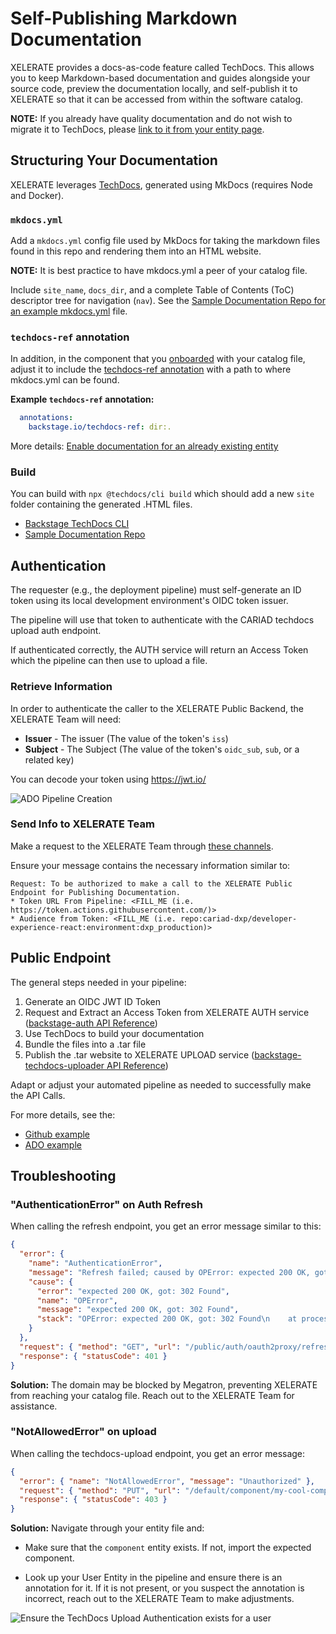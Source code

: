 # Self-Publishing Markdown Documentation

XELERATE provides a docs-as-code feature called TechDocs. This allows you to keep Markdown-based documentation and guides alongside your source code, preview the documentation locally, and self-publish it to XELERATE so that it can be accessed from within the software catalog.

**NOTE:** If you already have quality documentation and do not wish to migrate it to TechDocs, please [link to it from your entity page](onboarding.md).


## Structuring Your Documentation

XELERATE leverages [TechDocs](https://backstage.io/docs/features/techdocs/), generated using MkDocs (requires Node and Docker).

### `mkdocs.yml`

Add a `mkdocs.yml` config file used by MkDocs for taking the markdown files found in this repo and rendering them into an HTML website.

**NOTE:** It is best practice to have mkdocs.yml a peer of your catalog file.

Include `site_name`, `docs_dir`, and a complete Table of Contents (ToC) descriptor tree for navigation (`nav`). See the [Sample Documentation Repo for an example mkdocs.yml](https://github.com/cariad-dxp/docs-sample-repo/blob/main/mkdocs.yml) file.



### `techdocs-ref` annotation

In addition, in the component that you [onboarded](onboarding.md) with your catalog file, adjust it to include the [techdocs-ref annotation](https://backstage.io/docs/features/software-catalog/well-known-annotations#backstageiotechdocs-ref) with a path to where mkdocs.yml can be found.

**Example `techdocs-ref` annotation:**

```yaml
  annotations:
    backstage.io/techdocs-ref: dir:.
```

More details: [Enable documentation for an already existing entity](https://backstage.io/docs/features/techdocs/creating-and-publishing#enable-documentation-for-an-already-existing-entity)

### Build

You can build with `npx @techdocs/cli build` which should add a new `site` folder containing the generated .HTML files.

- [Backstage TechDocs CLI](https://backstage.io/docs/features/techdocs/cli/)
- [Sample Documentation Repo](https://github.com/cariad-dxp/docs-sample-repo)


## Authentication

The requester (e.g., the deployment pipeline) must self-generate an ID token using its local development environment's OIDC token issuer. 

The pipeline will use that token to authenticate with the CARIAD techdocs upload auth endpoint. 

If authenticated correctly, the AUTH service will return an Access Token which the pipeline can then use to upload a file.


### Retrieve Information

In order to authenticate the caller to the XELERATE Public Backend, the XELERATE Team will need:

- **Issuer** - The issuer (The value of the token's `iss`)
- **Subject** - The Subject (The value of the token's `oidc_sub`, `sub`, or a related key)

You can decode your token using https://jwt.io/

![ADO Pipeline Creation](images/decode.png)

### Send Info to XELERATE Team

Make a request to the XELERATE Team through [these channels](faq.md#Contact-Information).

Ensure your message contains the necessary information similar to:

```
Request: To be authorized to make a call to the XELERATE Public Endpoint for Publishing Documentation.
* Token URL From Pipeline: <FILL_ME (i.e. https://token.actions.githubusercontent.com/)>
* Audience from Token: <FILL_ME (i.e. repo:cariad-dxp/developer-experience-react:environment:dxp_production)>
```


## Public Endpoint

The general steps needed in your pipeline:

1. Generate an OIDC JWT ID Token
2. Request and Extract an Access Token from XELERATE AUTH service ([backstage-auth API Reference](https://developer.cariad.digital/catalog/default/api/backstage-auth/definition#/default/))
3. Use TechDocs to build your documentation
4. Bundle the files into a .tar file
5. Publish the .tar website to XELERATE UPLOAD service ([backstage-techdocs-uploader API Reference](https://developer.cariad.digital/catalog/default/api/backstage-techdocs-uploader/definition#/))

Adapt or adjust your automated pipeline as needed to successfully make the API Calls.

For more details, see the:

- [Github example](examples/publish-via-github.md)
- [ADO example](examples/publish-via-ado.md)


## Troubleshooting

### "AuthenticationError" on Auth Refresh

When calling the refresh endpoint, you get an error message similar to this:

```json
{
  "error": {
    "name": "AuthenticationError",
    "message": "Refresh failed; caused by OPError: expected 200 OK, got: 302 Found",
    "cause": {
      "error": "expected 200 OK, got: 302 Found",
      "name": "OPError",
      "message": "expected 200 OK, got: 302 Found",
      "stack": "OPError: expected 200 OK, got: 302 Found\n    at processResponse (/app/node_modules/openid-client/lib/helpers/process_response.js:41:11)\n    at Issuer.discover (/app/node_modules/openid-client/lib/issuer.js:179:18)\n    at process.processTicksAndRejections (node:internal/process/task_queues:95:5)\n    at async IssuerStore.refreshKeyStore (/app/plugins/techdocs-upload-common/dist/index.cjs.js:84:22)\n    at async IssuerStore.verify (/app/plugins/techdocs-upload-common/dist/index.cjs.js:36:5)\n    at async JwtVerifier.verify (/app/plugins/techdocs-upload-common/dist/index.cjs.js:106:10)\n    at async IssuerSubjectResolver.resolver (/app/plugins/techdocs-upload-common/dist/index.cjs.js:145:16)\n    at async Oauth2ProxyAuthProvider.handleResult (/app/node_modules/@backstage/plugin-auth-backend/dist/index.cjs.js:2220:35)\n    at async Oauth2ProxyAuthProvider.refresh (/app/node_modules/@backstage/plugin-auth-backend/dist/index.cjs.js:2209:24)"
    }
  },
  "request": { "method": "GET", "url": "/public/auth/oauth2proxy/refresh/" },
  "response": { "statusCode": 401 }
}
```

**Solution:** The domain may be blocked by Megatron, preventing XELERATE from reaching your catalog file. Reach out to the XELERATE Team for assistance.

### "NotAllowedError" on upload

When calling the techdocs-upload endpoint, you get an error message:

```json
{
  "error": { "name": "NotAllowedError", "message": "Unauthorized" },
  "request": { "method": "PUT", "url": "/default/component/my-cool-component" },
  "response": { "statusCode": 403 }
}
```

**Solution:** Navigate through your entity file and:

- Make sure that the `component` entity exists. If not, import the expected component.

- Look up your User Entity in the pipeline and ensure there is an annotation for it. If it is not present, or you suspect the annotation is incorrect, reach out to the XELERATE Team to make adjustments.

![Ensure the TechDocs Upload Authentication exists for a user](images/techdocsUploadAuthentication.png)